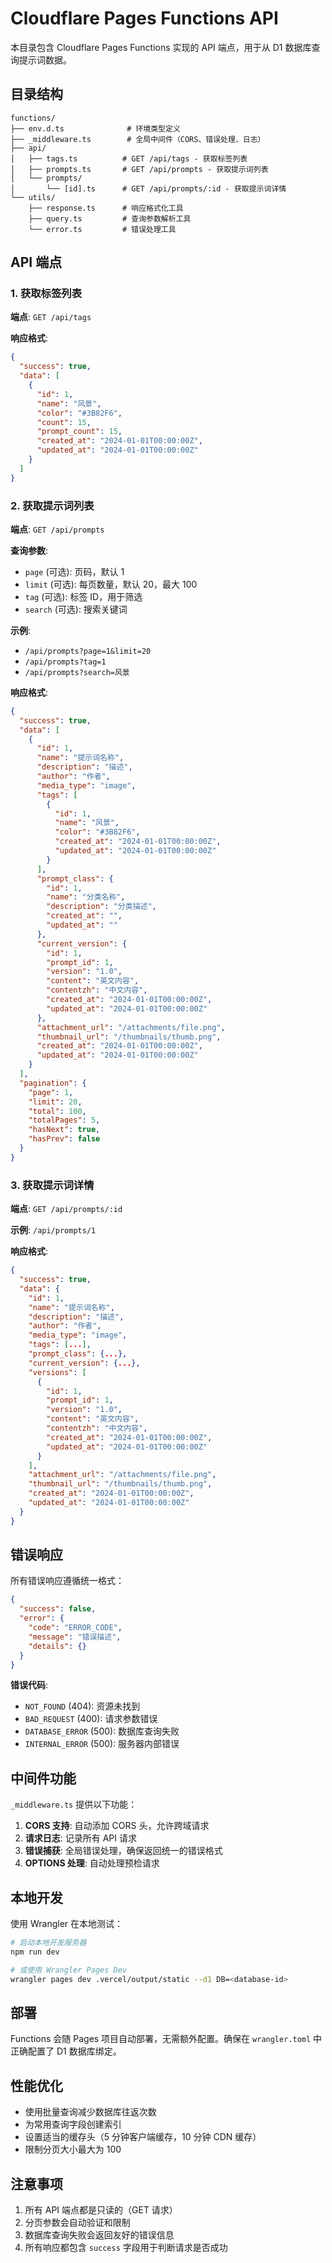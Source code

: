 # Cloudflare Pages Functions API

本目录包含 Cloudflare Pages Functions 实现的 API 端点，用于从 D1 数据库查询提示词数据。

## 目录结构

```
functions/
├── env.d.ts              # 环境类型定义
├── _middleware.ts        # 全局中间件（CORS、错误处理、日志）
├── api/
│   ├── tags.ts          # GET /api/tags - 获取标签列表
│   ├── prompts.ts       # GET /api/prompts - 获取提示词列表
│   └── prompts/
│       └── [id].ts      # GET /api/prompts/:id - 获取提示词详情
└── utils/
    ├── response.ts      # 响应格式化工具
    ├── query.ts         # 查询参数解析工具
    └── error.ts         # 错误处理工具
```

## API 端点

### 1. 获取标签列表

**端点**: `GET /api/tags`

**响应格式**:
```json
{
  "success": true,
  "data": [
    {
      "id": 1,
      "name": "风景",
      "color": "#3B82F6",
      "count": 15,
      "prompt_count": 15,
      "created_at": "2024-01-01T00:00:00Z",
      "updated_at": "2024-01-01T00:00:00Z"
    }
  ]
}
```

### 2. 获取提示词列表

**端点**: `GET /api/prompts`

**查询参数**:
- `page` (可选): 页码，默认 1
- `limit` (可选): 每页数量，默认 20，最大 100
- `tag` (可选): 标签 ID，用于筛选
- `search` (可选): 搜索关键词

**示例**:
- `/api/prompts?page=1&limit=20`
- `/api/prompts?tag=1`
- `/api/prompts?search=风景`

**响应格式**:
```json
{
  "success": true,
  "data": [
    {
      "id": 1,
      "name": "提示词名称",
      "description": "描述",
      "author": "作者",
      "media_type": "image",
      "tags": [
        {
          "id": 1,
          "name": "风景",
          "color": "#3B82F6",
          "created_at": "2024-01-01T00:00:00Z",
          "updated_at": "2024-01-01T00:00:00Z"
        }
      ],
      "prompt_class": {
        "id": 1,
        "name": "分类名称",
        "description": "分类描述",
        "created_at": "",
        "updated_at": ""
      },
      "current_version": {
        "id": 1,
        "prompt_id": 1,
        "version": "1.0",
        "content": "英文内容",
        "contentzh": "中文内容",
        "created_at": "2024-01-01T00:00:00Z",
        "updated_at": "2024-01-01T00:00:00Z"
      },
      "attachment_url": "/attachments/file.png",
      "thumbnail_url": "/thumbnails/thumb.png",
      "created_at": "2024-01-01T00:00:00Z",
      "updated_at": "2024-01-01T00:00:00Z"
    }
  ],
  "pagination": {
    "page": 1,
    "limit": 20,
    "total": 100,
    "totalPages": 5,
    "hasNext": true,
    "hasPrev": false
  }
}
```

### 3. 获取提示词详情

**端点**: `GET /api/prompts/:id`

**示例**: `/api/prompts/1`

**响应格式**:
```json
{
  "success": true,
  "data": {
    "id": 1,
    "name": "提示词名称",
    "description": "描述",
    "author": "作者",
    "media_type": "image",
    "tags": [...],
    "prompt_class": {...},
    "current_version": {...},
    "versions": [
      {
        "id": 1,
        "prompt_id": 1,
        "version": "1.0",
        "content": "英文内容",
        "contentzh": "中文内容",
        "created_at": "2024-01-01T00:00:00Z",
        "updated_at": "2024-01-01T00:00:00Z"
      }
    ],
    "attachment_url": "/attachments/file.png",
    "thumbnail_url": "/thumbnails/thumb.png",
    "created_at": "2024-01-01T00:00:00Z",
    "updated_at": "2024-01-01T00:00:00Z"
  }
}
```

## 错误响应

所有错误响应遵循统一格式：

```json
{
  "success": false,
  "error": {
    "code": "ERROR_CODE",
    "message": "错误描述",
    "details": {}
  }
}
```

**错误代码**:
- `NOT_FOUND` (404): 资源未找到
- `BAD_REQUEST` (400): 请求参数错误
- `DATABASE_ERROR` (500): 数据库查询失败
- `INTERNAL_ERROR` (500): 服务器内部错误

## 中间件功能

`_middleware.ts` 提供以下功能：

1. **CORS 支持**: 自动添加 CORS 头，允许跨域请求
2. **请求日志**: 记录所有 API 请求
3. **错误捕获**: 全局错误处理，确保返回统一的错误格式
4. **OPTIONS 处理**: 自动处理预检请求

## 本地开发

使用 Wrangler 在本地测试：

```bash
# 启动本地开发服务器
npm run dev

# 或使用 Wrangler Pages Dev
wrangler pages dev .vercel/output/static --d1 DB=<database-id>
```

## 部署

Functions 会随 Pages 项目自动部署，无需额外配置。确保在 `wrangler.toml` 中正确配置了 D1 数据库绑定。

## 性能优化

- 使用批量查询减少数据库往返次数
- 为常用查询字段创建索引
- 设置适当的缓存头（5 分钟客户端缓存，10 分钟 CDN 缓存）
- 限制分页大小最大为 100

## 注意事项

1. 所有 API 端点都是只读的（GET 请求）
2. 分页参数会自动验证和限制
3. 数据库查询失败会返回友好的错误信息
4. 所有响应都包含 `success` 字段用于判断请求是否成功
